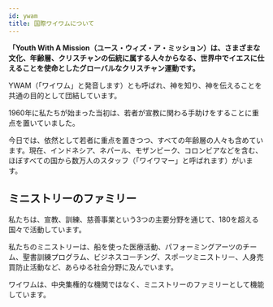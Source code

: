 ```yaml
---
id: ywam
title: 国際ワイワムについて
---
```


**「Youth With A Mission（ユース・ウィズ・ア・ミッション）は、さまざまな文化、年齢層、クリスチャンの伝統に属する人々からなる、世界中でイエスに仕えることを使命としたグローバルなクリスチャン運動です。**

YWAM（「ワイワム」と発音します）とも呼ばれ、神を知り、神を伝えることを共通の目的として団結しています。

1960年に私たちが始まった当初は、若者が宣教に関わる手助けをすることに重点を置いていました。

今日では、依然として若者に重点を置きつつ、すべての年齢層の人々も含めています。現在、インドネシア、ネパール、モザンビーク、コロンビアなどを含む、ほぼすべての国から数万人のスタッフ（「ワイワマー」と呼ばれます）がいます。

## ミニストリーのファミリー

私たちは、宣教、訓練、慈善事業という3つの主要分野を通じて、180を超える国々で活動しています。

私たちのミニストリーは、船を使った医療活動、パフォーミングアーツのチーム、聖書訓練プログラム、ビジネスコーチング、スポーツミニストリー、人身売買防止活動など、あらゆる社会分野に及んでいます。

ワイワムは、中央集権的な機関ではなく、ミニストリーのファミリーとして機能しています。

